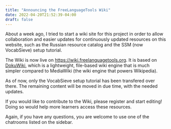 ```yaml
---
title: "Announcing the FreeLanguageTools Wiki"
date: 2022-04-20T21:52:39-04:00
draft: false
---
```

About a week ago, I tried to start a wiki site for this project in order to
allow collaboration and easier updates for continuously updated resources on
this website, such as the Russian resource catalog and the SSM (now
VocabSieve) setup tutorial.

The Wiki is now live on https://wiki.freelanguagetools.org. It is based on
[DokuWiki](https://dokuwiki.org), which is a lightweight, file-based wiki
engine that is much simpler compared to MediaWiki (the wiki engine that powers
Wikipedia). 

As of now, only the VocabSieve setup tutorial has been transfered over there.
The remaining content will be moved in due time, with the needed updates. 

If you would like to contribute to the Wiki, please register and start
editing! Doing so would help more learners access these resources.

Again, if you have any questions, you are welcome to use one of the chatrooms
listed on the sidebar.
